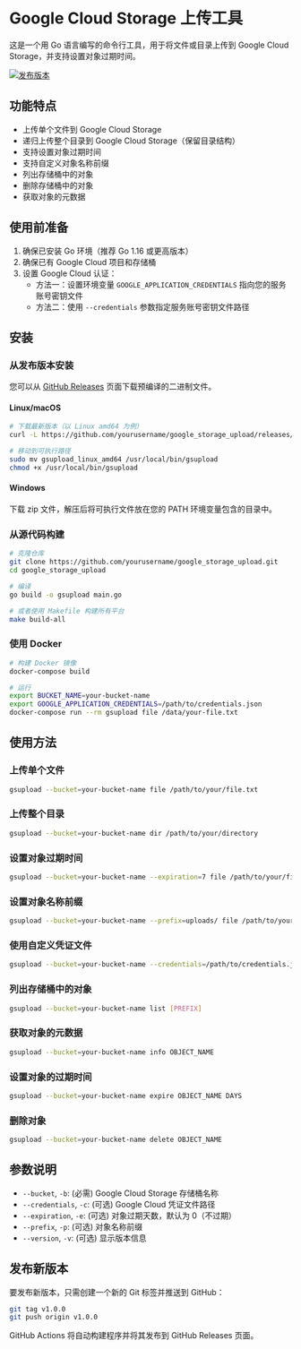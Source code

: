 # Google Cloud Storage 上传工具

这是一个用 Go 语言编写的命令行工具，用于将文件或目录上传到 Google Cloud Storage，并支持设置对象过期时间。

[![发布版本](https://github.com/yourusername/google_storage_upload/actions/workflows/release.yml/badge.svg)](https://github.com/yourusername/google_storage_upload/actions/workflows/release.yml)

## 功能特点

- 上传单个文件到 Google Cloud Storage
- 递归上传整个目录到 Google Cloud Storage（保留目录结构）
- 支持设置对象过期时间
- 支持自定义对象名称前缀
- 列出存储桶中的对象
- 删除存储桶中的对象
- 获取对象的元数据

## 使用前准备

1. 确保已安装 Go 环境（推荐 Go 1.16 或更高版本）
2. 确保已有 Google Cloud 项目和存储桶
3. 设置 Google Cloud 认证：
   - 方法一：设置环境变量 `GOOGLE_APPLICATION_CREDENTIALS` 指向您的服务账号密钥文件
   - 方法二：使用 `--credentials` 参数指定服务账号密钥文件路径

## 安装

### 从发布版本安装

您可以从 [GitHub Releases](https://github.com/yourusername/google_storage_upload/releases) 页面下载预编译的二进制文件。

#### Linux/macOS

```bash
# 下载最新版本（以 Linux amd64 为例）
curl -L https://github.com/yourusername/google_storage_upload/releases/latest/download/gsupload_linux_amd64.tar.gz | tar xz

# 移动到可执行路径
sudo mv gsupload_linux_amd64 /usr/local/bin/gsupload
chmod +x /usr/local/bin/gsupload
```

#### Windows

下载 zip 文件，解压后将可执行文件放在您的 PATH 环境变量包含的目录中。

### 从源代码构建

```bash
# 克隆仓库
git clone https://github.com/yourusername/google_storage_upload.git
cd google_storage_upload

# 编译
go build -o gsupload main.go

# 或者使用 Makefile 构建所有平台
make build-all
```

### 使用 Docker

```bash
# 构建 Docker 镜像
docker-compose build

# 运行
export BUCKET_NAME=your-bucket-name
export GOOGLE_APPLICATION_CREDENTIALS=/path/to/credentials.json
docker-compose run --rm gsupload file /data/your-file.txt
```

## 使用方法

### 上传单个文件

```bash
gsupload --bucket=your-bucket-name file /path/to/your/file.txt
```

### 上传整个目录

```bash
gsupload --bucket=your-bucket-name dir /path/to/your/directory
```

### 设置对象过期时间

```bash
gsupload --bucket=your-bucket-name --expiration=7 file /path/to/your/file.txt
```

### 设置对象名称前缀

```bash
gsupload --bucket=your-bucket-name --prefix=uploads/ file /path/to/your/file.txt
```

### 使用自定义凭证文件

```bash
gsupload --bucket=your-bucket-name --credentials=/path/to/credentials.json file /path/to/your/file.txt
```

### 列出存储桶中的对象

```bash
gsupload --bucket=your-bucket-name list [PREFIX]
```

### 获取对象的元数据

```bash
gsupload --bucket=your-bucket-name info OBJECT_NAME
```

### 设置对象的过期时间

```bash
gsupload --bucket=your-bucket-name expire OBJECT_NAME DAYS
```

### 删除对象

```bash
gsupload --bucket=your-bucket-name delete OBJECT_NAME
```

## 参数说明

- `--bucket`, `-b`: (必需) Google Cloud Storage 存储桶名称
- `--credentials`, `-c`: (可选) Google Cloud 凭证文件路径
- `--expiration`, `-e`: (可选) 对象过期天数，默认为 0（不过期）
- `--prefix`, `-p`: (可选) 对象名称前缀
- `--version`, `-v`: (可选) 显示版本信息

## 发布新版本

要发布新版本，只需创建一个新的 Git 标签并推送到 GitHub：

```bash
git tag v1.0.0
git push origin v1.0.0
```

GitHub Actions 将自动构建程序并将其发布到 GitHub Releases 页面。
